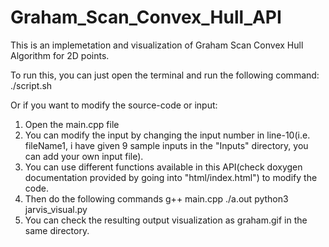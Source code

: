# Graham_Scan_Convex_Hull_API
This is an implemetation and visualization of Graham Scan Convex Hull Algorithm for 2D points.


To run this, you can just open the terminal and run the following command:
  ./script.sh
  
Or if you want to modify the source-code or input:
  1. Open the main.cpp file
  2. You can modify the input by changing the input number in line-10(i.e. fileName1, i have given 9 sample inputs in the "Inputs" directory, you can add your own input file).
  3. You can use different functions available in this API(check doxygen documentation provided by going into "html/index.html") to modify the code.
  4. Then do the following commands
        g++ main.cpp
        ./a.out
        python3 jarvis_visual.py
  5. You can check the resulting output visualization as graham.gif in the same directory.
